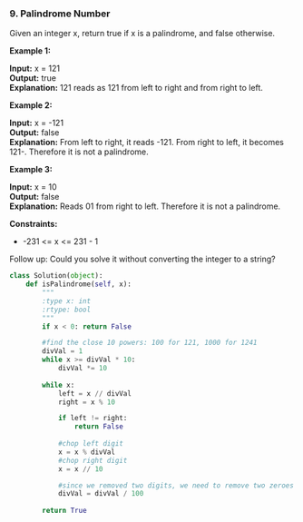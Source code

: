 ### 9. Palindrome Number

Given an integer x, return true if x is a palindrome, and false otherwise.

**Example 1:**

**Input:** x = 121  
**Output:** true  
**Explanation:** 121 reads as 121 from left to right and from right to left.

**Example 2:**

**Input:** x = -121  
**Output:** false  
**Explanation:** From left to right, it reads -121. From right to left, it becomes 121-. Therefore it is not a palindrome.

**Example 3:**

**Input:** x = 10  
**Output:** false  
**Explanation:** Reads 01 from right to left. Therefore it is not a palindrome.

**Constraints:**

* -231 <= x <= 231 - 1
 

Follow up: Could you solve it without converting the integer to a string?

```python
class Solution(object):
    def isPalindrome(self, x):
        """
        :type x: int
        :rtype: bool
        """
        if x < 0: return False

        #find the close 10 powers: 100 for 121, 1000 for 1241
        divVal = 1
        while x >= divVal * 10:
            divVal *= 10
        
        while x:
            left = x // divVal
            right = x % 10

            if left != right:
                return False
            
            #chop left digit
            x = x % divVal
            #chop right digit
            x = x // 10

            #since we removed two digits, we need to remove two zeroes from divVal
            divVal = divVal / 100
        
        return True
```